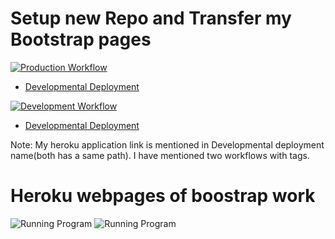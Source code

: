 # Setup new Repo and Transfer my Bootstrap pages

[![Production Workflow](https://github.com/parth-panara/parth-heroku_/actions/workflows/prod.yml/badge.svg)](https://github.com/parth-panara/parth-heroku_/actions/workflows/prod.yml)

* [Developmental Deployment](https://parth-dev.herokuapp.com/)

[![Development Workflow](https://github.com/parth-panara/parth-heroku_/actions/workflows/dev.yml/badge.svg)](https://github.com/parth-panara/parth-heroku_/actions/workflows/dev.yml)

* [Developmental Deployment](https://parth-dev.herokuapp.com/)

Note: My heroku application link is mentioned in Developmental deployment name(both has a same path). I have mentioned two workflows with tags.
# Heroku webpages of boostrap work
![Running Program](https://github.com/parth-panara/parth-heroku_/blob/master/app/static/images/Heroku%20hosted%20webpage1.jpg)
![Running Program](https://github.com/parth-panara/parth-heroku_/blob/master/app/static/images/Heroku%20hosted%20webpage2.jpg)
